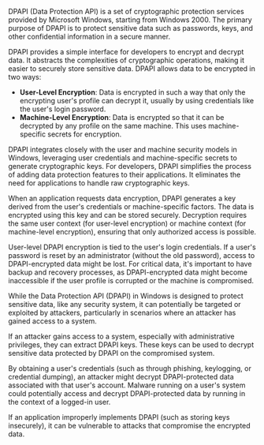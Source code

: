 DPAPI (Data Protection API) is a set of cryptographic protection services provided by Microsoft Windows, starting from Windows 2000. The primary purpose of DPAPI is to protect sensitive data such as passwords, keys, and other confidential information in a secure manner.

DPAPI provides a simple interface for developers to encrypt and decrypt data. It abstracts the complexities of cryptographic operations, making it easier to securely store sensitive data. DPAPI allows data to be encrypted in two ways:

- **User-Level Encryption**: Data is encrypted in such a way that only the encrypting user's profile can decrypt it, usually by using credentials like the user's login password.
- **Machine-Level Encryption**: Data is encrypted so that it can be decrypted by any profile on the same machine. This uses machine-specific secrets for encryption.

DPAPI integrates closely with the user and machine security models in Windows, leveraging user credentials and machine-specific secrets to generate cryptographic keys. For developers, DPAPI simplifies the process of adding data protection features to their applications. It eliminates the need for applications to handle raw cryptographic keys.

When an application requests data encryption, DPAPI generates a key derived from the user's credentials or machine-specific factors. The data is encrypted using this key and can be stored securely. Decryption requires the same user context (for user-level encryption) or machine context (for machine-level encryption), ensuring that only authorized access is possible.

User-level DPAPI encryption is tied to the user's login credentials. If a user's password is reset by an administrator (without the old password), access to DPAPI-encrypted data might be lost. For critical data, it's important to have backup and recovery processes, as DPAPI-encrypted data might become inaccessible if the user profile is corrupted or the machine is compromised.

While the Data Protection API (DPAPI) in Windows is designed to protect sensitive data, like any security system, it can potentially be targeted or exploited by attackers, particularly in scenarios where an attacker has gained access to a system.

If an attacker gains access to a system, especially with administrative privileges, they can extract DPAPI keys. These keys can be used to decrypt sensitive data protected by DPAPI on the compromised system.

By obtaining a user's credentials (such as through phishing, keylogging, or credential dumping), an attacker might decrypt DPAPI-protected data associated with that user's account. Malware running on a user's system could potentially access and decrypt DPAPI-protected data by running in the context of a logged-in user.

If an application improperly implements DPAPI (such as storing keys insecurely), it can be vulnerable to attacks that compromise the encrypted data.
